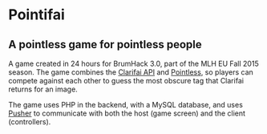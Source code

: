 # Pointifai
## A pointless game for pointless people

A game created in 24 hours for BrumHack 3.0, part of the MLH EU Fall 2015 season. The game combines the [Clarifai API](http://clarifai.com/) and [Pointless](https://en.wikipedia.org/wiki/Pointless_(game_show)), so players can compete against each other to guess the most obscure tag that Clarifai returns for an image.

The game uses PHP in the backend, with a MySQL database, and uses [Pusher](https://pusher.com/) to communicate with both the host (game screen) and the client (controllers).
